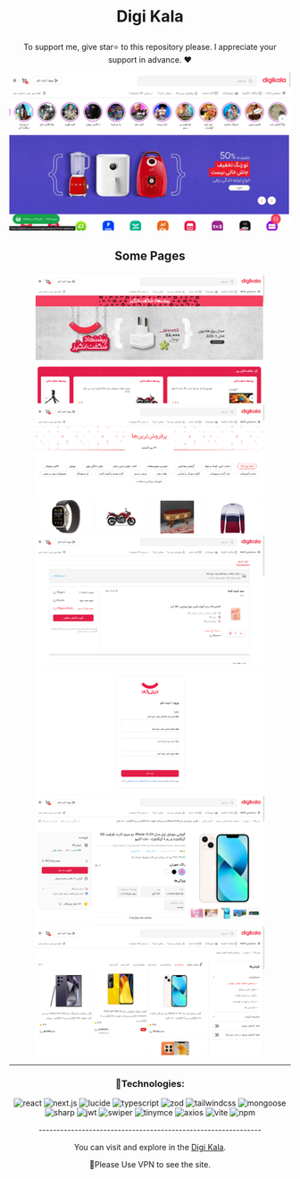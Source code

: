 

# <p align="center" color="#eb5e28">Digi Kala</p>

<p align="center">To support me, give star⭐ to this repository please.
I appreciate your support in advance. ❤</p>

<img src="public/Screenshot (299).png"/>

## <p align="center">Some Pages</p>

<section width="100%" display="flex" align="center" justify-content="center" gap="2rem">
<img src="public/Screenshot (300).png" width="410"/>
<img src="public/Screenshot (301).png" width="410"/>
<img src="public/Screenshot (302).png" width="410"/>
<img src="public/Screenshot (303).png" width="410"/>
<img src="public/Screenshot (304).png" width="410"/>
<img src="public/Screenshot (305).png" width="410"/>
</section>

<hr/>

### <p align="center">🔧Technologies:</p>
<div align="center" >
  
![react](https://img.shields.io/badge/react-f43f5e?style=for-the-badge&logo=react&logoColor=white)
![next.js](https://img.shields.io/badge/next.js-f43f5e?style=for-the-badge&logo=next.js&logoColor=white)
![lucide](https://img.shields.io/badge/lucide-f43f5e?style=for-the-badge&logo=lucide&logoColor=white)
![typescript](https://img.shields.io/badge/typescript-f43f5e?style=for-the-badge&logo=typescript&logoColor=white)
![zod](https://img.shields.io/badge/zod-f43f5e?style=for-the-badge&logo=zod&logoColor=white)
![tailwindcss](https://img.shields.io/badge/tailwindcss-f43f5e?style=for-the-badge&logo=tailwindcss&logoColor=white)
![mongoose](https://img.shields.io/badge/mongoose-f43f5e?style=for-the-badge&logo=chart.js&logoColor=white)
![sharp](https://img.shields.io/badge/sharp-f43f5e?style=for-the-badge&logo=sharp&logoColor=white)
![jwt](https://img.shields.io/badge/jwt-f43f5e?style=for-the-badge&logo=jwt&logoColor=white)
![swiper](https://img.shields.io/badge/swiper-f43f5e?style=for-the-badge&logo=swiper&logoColor=white)
![tinymce](https://img.shields.io/badge/tinymce-f43f5e?style=for-the-badge&logo=tinymce&logoColor=white)
![axios](https://img.shields.io/badge/axios-f43f5e?style=for-the-badge&logo=axios&logoColor=white)
![vite](https://img.shields.io/badge/vite-f43f5e?style=for-the-badge&logo=vite&logoColor=white)
![npm](https://img.shields.io/badge/npm-f43f5e?style=for-the-badge&logo=npm&logoColor=white)
  
</div>

<p align="center">--------------------------------------------------------------</p>
  
<p align="center">You can visit and explore in the <a href="https://digikala-puce.vercel.app/" target="_blank">Digi Kala</a>.</p>
<p align="center">📌Please Use VPN to see the site.</p>

